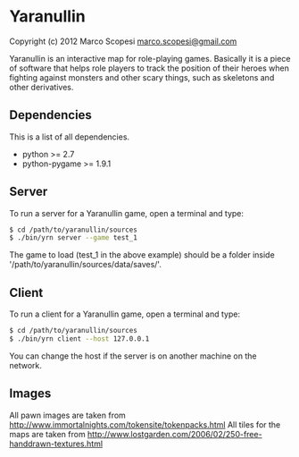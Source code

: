 # Yaranullin

Copyright (c) 2012 Marco Scopesi <marco.scopesi@gmail.com>

Yaranullin is an interactive map for role-playing games. Basically it is
a piece of software that helps role players to track the position of their
heroes when fighting against monsters and other scary things, such as
skeletons and other derivatives.

## Dependencies

This is a list of all dependencies.

* python >= 2.7
* python-pygame >= 1.9.1

## Server

To run a server for a Yaranullin game, open a terminal and type:

```bash
$ cd /path/to/yaranullin/sources
$ ./bin/yrn server --game test_1
```

The game to load (test_1 in the above example) should be a folder inside '/path/to/yaranullin/sources/data/saves/'.

## Client

To run a client for a Yaranullin game, open a terminal and type:

```bash
$ cd /path/to/yaranullin/sources
$ ./bin/yrn client --host 127.0.0.1
```

You can change the host if the server is on another machine on the network.


## Images

All pawn images are taken from http://www.immortalnights.com/tokensite/tokenpacks.html
All tiles for the maps are taken from http://www.lostgarden.com/2006/02/250-free-handdrawn-textures.html
